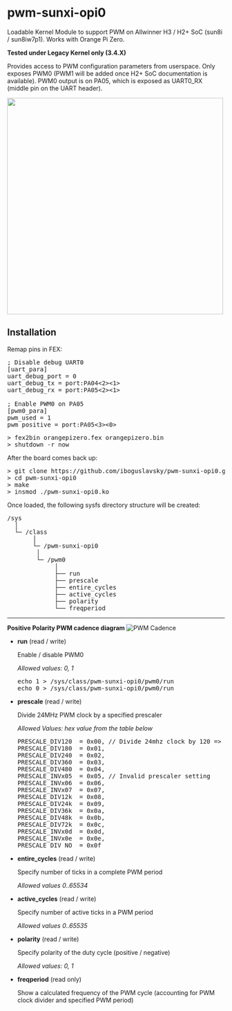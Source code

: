 # pwm-sunxi-opi0

Loadable Kernel Module to support PWM on Allwinner H3 / H2+ SoC (sun8i / sun8iw7p1). Works with Orange Pi Zero.

**Tested under Legacy Kernel only (3.4.X)**

Provides access to PWM configuration parameters from userspace. Only exposes PWM0 (PWM1 will be added once H2+ SoC documentation is available). PWM0 output is on PA05, which is exposed as UART0_RX (middle pin on the UART header). 

<img src="https://github.com/iboguslavsky/pwm-sunxi-opi0/blob/master/images/00000.gif" width="500">

Installation
------

Remap pins in FEX:
<pre>
; Disable debug UART0
[uart_para]
uart_debug_port = 0
uart_debug_tx = port:PA04<2><1><default><default>
uart_debug_rx = port:PA05<2><1><default><default>

; Enable PWM0 on PA05
[pwm0_para]
pwm_used = 1
pwm_positive = port:PA05<3><0><default><default>
</pre>

<pre>
> fex2bin orangepizero.fex orangepizero.bin
> shutdown -r now
</pre>

After the board comes back up:

<pre>
> git clone https://github.com/iboguslavsky/pwm-sunxi-opi0.git
> cd pwm-sunxi-opi0
> make
> insmod ./pwm-sunxi-opi0.ko
</pre>

Once loaded, the following sysfs directory structure will be created:

<pre>
/sys
  │
  └─ /class 
       │
       └─ /pwm-sunxi-opi0
	    │
	    └─ /pwm0
	         │
	         ├── run
	         ├── prescale
	         ├── entire_cycles
	         ├── active_cycles
	         ├── polarity
	         └── freqperiod
</pre>
---
**Positive Polarity PWM cadence diagram**
![PWM Cadence](https://github.com/iboguslavsky/pwm-sunxi-opi0/blob/master/images/pwm.png "PWM Cadence Diagram")

  * **run** (read / write)
  
    Enable / disable PWM0
    
    *Allowed values: 0, 1*
	
  
    <pre>
    echo 1 > /sys/class/pwm-sunxi-opi0/pwm0/run
    echo 0 > /sys/class/pwm-sunxi-opi0/pwm0/run
    </pre>
 
  * **prescale** (read / write)
  
    Divide 24MHz PWM clock by a specified prescaler 
  
    *Allowed Values: hex value from the table below*
    
    <pre>
    PRESCALE_DIV120  = 0x00, // Divide 24mhz clock by 120 => PWM clock: 200Khz, PWM single "cycle": 5us
    PRESCALE_DIV180  = 0x01,
    PRESCALE_DIV240  = 0x02,
    PRESCALE_DIV360  = 0x03,
    PRESCALE_DIV480  = 0x04,
    PRESCALE_INVx05  = 0x05, // Invalid prescaler setting
    PRESCALE_INVx06  = 0x06,
    PRESCALE_INVx07  = 0x07,
    PRESCALE_DIV12k  = 0x08,
    PRESCALE_DIV24k  = 0x09,
    PRESCALE_DIV36k  = 0x0a,
    PRESCALE_DIV48k  = 0x0b,
    PRESCALE_DIV72k  = 0x0c,
    PRESCALE_INVx0d  = 0x0d,
    PRESCALE_INVx0e  = 0x0e,
    PRESCALE_DIV_NO  = 0x0f
    </pre>
  
  
  * **entire_cycles** (read / write)
    
    Specify number of ticks in a complete PWM period
    
    *Allowed values 0..65534*
  
  
   * **active_cycles** (read / write)
     
     Specify number of active ticks in a PWM period  
     
     *Allowed values 0..65535*
  
 
  * **polarity** (read / write)
  
    Specify polarity of the duty cycle (positive / negative)
    
    *Allowed values: 0, 1*
      
  
  * **freqperiod** (read only)
    
    Show a calculated frequency of the PWM cycle (accounting for PWM clock divider and specified PWM period)
    
      
